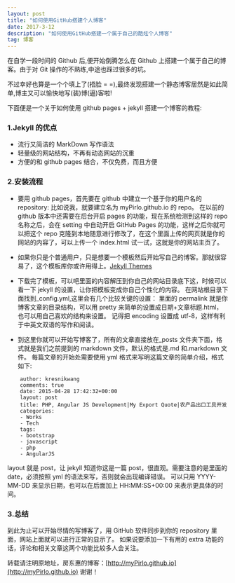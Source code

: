 ```yaml
---
layout: post
title: "如何使用GitHub搭建个人博客"
date: 2017-3-12
description: "如何使用GitHub搭建一个属于自己的酷炫个人博客"
tag: 博客
---
```


在自学一段时间的 Github 后,便开始倒腾怎么在 Github 上搭建一个属于自己的博客。由于对 Git 操作的不熟练,中途也踩过很多的坑。

不过幸好也算是一个个填上了(捂脸 = =),最终发现搭建一个静态博客居然是如此简单,博主又可以愉快地写(装)博(逼)客啦!

下面便是一个关于如何使用 github pages + jekyll 搭建一个博客的教程:

### 1.Jekyll 的优点

- 流行又简洁的 MarkDown 写作语法
- 轻量级的网站结构，不再有动态网站的沉重
- 方便的和 github pages 结合，不仅免费，而且方便

### 2.安装流程

- 要用 github pages，首先要在 github 中建立一个基于你的用户名的 repository: 比如说我，就要建立名为 myPirlo.github.io 的 repo。
  在以前的 github 版本中还需要在后台开启 pages 的功能，现在系统检测到这样的 repo 名称之后，会在 setting 中自动开启 GitHub Pages 的功能，这样之后你就可以把这个 repo 克隆到本地随意进行修改了，在这个里面上传的网页就是你的网站的内容了，可以上传一个 index.html 试一试，这就是你的网站主页了。

- 如果你只是个普通用户，只是想要一个模板然后开始写自己的博客。那就很容易了，这个模板库你或许用得上。<a href="https://link.zhihu.com/?target=http%3A//jekyllthemes.org/">Jekyll Themes</a>

- 下载完了模板，可以吧里面的内容解压到你自己的网站目录底下这，时候可以看一下 jekyll 的设置，让你把模板变成你自己个性化的内容。
  在网站根目录下面找到\_config.yml,这里会有几个比较关键的设置： 里面的 permalink 就是你博客文章的目录结构，可以用 pretty 来简单的设置成日期+文章标题.html，
  也可以用自己喜欢的结构来设置。 记得把 encoding 设置成 utf-8，这样有利于中英文双语的写作和阅读。

- 到这里你就可以开始写博客了，所有的文章直接放在\_posts 文件夹下面，格式就是我们之前提到的 markdown 文件，默认的格式是.md 和.markdown 文件。
  每篇文章的开始处需要使用 yml 格式来写明这篇文章的简单介绍，格式如下:

```
    author: kresnikwang
    comments: true
    date: 2015-04-28 17:42:32+00:00
    layout: post
    title: PHP, Angular JS Development|My Export Quote|农产品出口工具开发
    categories:
    - Works
    - Tech
    tags:
    - bootstrap
    - javascript
    - php
    - AngularJS
```

layout 就是 post，让 jekyll 知道你这是一篇 post，很直观。需要注意的是里面的 date，必须按照 yml 的语法来写，否则就会出现编译错误。
可以只用 YYYY-MM-DD 来显示日期，也可以在后面加上 HH:MM:SS+00:00 来表示更具体的时间。

### 3.总结

到此为止可以开始尽情的写博客了，用 GitHub 软件同步到你的 repository 里面，网站上面就可以进行正常的显示了。
如果说要添加一下有用的 extra 功能的话，评论和相关文章这两个功能比较多人会关注。

转载请注明原地址，房东惠的博客：[http://myPirlo.github.io](http://myPirlo.github.io) 谢谢！
